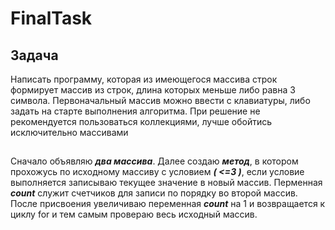 # FinalTask

## Задача
Написать программу, которая из имеющегося массива строк формирует массив из строк, длина которых меньше либо равна 3 символа. Первоначальный массив можно ввести с клавиатуры, либо задать на старте выполнения алгоритма. При решение не рекомендуется пользоваться коллекциями, лучше обойтись исключительно массивами

##
Сначало объявляю ***два массива***. Далее создаю ***метод***, в котором прохожусь по исходному массиву с условием ***( <=3 )***, если условие выполняется записываю текущее значение в новый массив. Перменная ***count*** служит счетчиков для записи по порядку во второй массив. После присвоения увеличиваю переменная ***count*** на 1 и возвращается к циклу for и тем самым провераю весь исходный массив.